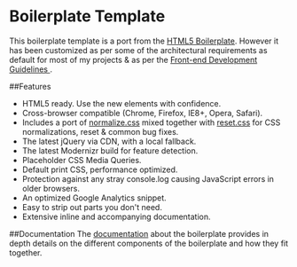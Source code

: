 Boilerplate Template
=====

This boilerplate template is a port from the [HTML5 Boilerplate](https://github.com/h5bp/html5-boilerplate). However it has been customized as per some of the architectural requirements as default for most of my projects & as per the [Front-end Development Guidelines ](https://github.com/createlogic/Web-Front-end-Development-Guidelines).

##Features

- HTML5 ready. Use the new elements with confidence.
- Cross-browser compatible (Chrome, Firefox, IE8+, Opera, Safari).
- Includes a port of [normalize.css](https://github.com/necolas/normalize.css/) mixed together with [reset.css](http://meyerweb.com/eric/tools/css/reset/) for CSS normalizations, reset & common bug fixes.
- The latest jQuery via CDN, with a local fallback.
- The latest Modernizr build for feature detection.
- Placeholder CSS Media Queries.
- Default print CSS, performance optimized.
- Protection against any stray console.log causing JavaScript errors in older browsers.
- An optimized Google Analytics snippet.
- Easy to strip out parts you don't need.
- Extensive inline and accompanying documentation.


##Documentation
The [documentation](docs/intro.md) about the boilerplate provides in depth details on the different components of the boilerplate and how they fit together.  
